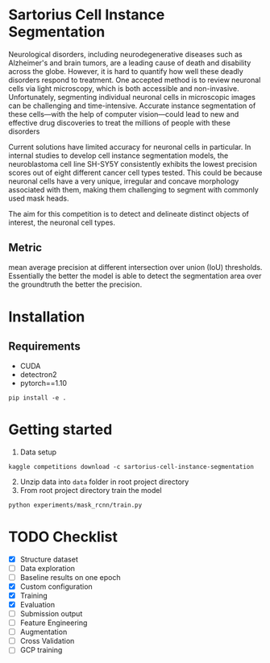 # Sartorius Cell Instance Segmentation

Neurological disorders, including neurodegenerative diseases such as Alzheimer's and brain tumors, are a leading cause of death and disability across the globe. However, it is hard to quantify how well these deadly disorders respond to treatment. One accepted method is to review neuronal cells via light microscopy, which is both accessible and non-invasive. Unfortunately, segmenting individual neuronal cells in microscopic images can be challenging and time-intensive. Accurate instance segmentation of these cells—with the help of computer vision—could lead to new and effective drug discoveries to treat the millions of people with these disorders

Current solutions have limited accuracy for neuronal cells in particular. In internal studies to develop cell instance segmentation models, the neuroblastoma cell line SH-SY5Y consistently exhibits the lowest precision scores out of eight different cancer cell types tested. This could be because neuronal cells have a very unique, irregular and concave morphology associated with them, making them challenging to segment with commonly used mask heads. 

The aim for this competition is to detect and delineate distinct objects of interest, the neuronal cell types. 

## Metric
mean average precision at different intersection over union (IoU) thresholds. Essentially the better the model is able to detect the segmentation area over the groundtruth the better the precision.    


# Installation
## Requirements
- CUDA
- detectron2
- pytorch==1.10
```
pip install -e .
```

# Getting started
1. Data setup
```
kaggle competitions download -c sartorius-cell-instance-segmentation
```
2. Unzip data into `data` folder in root project directory
3. From root project directory train the model
```
python experiments/mask_rcnn/train.py
```

# TODO Checklist
- [x] Structure dataset
- [ ] Data exploration
- [ ] Baseline results on one epoch
- [x] Custom configuration
- [x] Training
- [x] Evaluation
- [ ] Submission output
- [ ] Feature Engineering
- [ ] Augmentation
- [ ] Cross Validation
- [ ] GCP training
